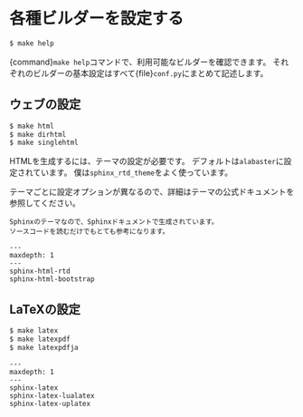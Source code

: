 # 各種ビルダーを設定する

```bash
$ make help
```

{command}`make help`コマンドで、利用可能なビルダーを確認できます。
それぞれのビルダーの基本設定はすべて{file}`conf.py`にまとめて記述します。

## ウェブの設定

```bash
$ make html
$ make dirhtml
$ make singlehtml
```

HTMLを生成するには、テーマの設定が必要です。
デフォルトは``alabaster``に設定されています。
僕は``sphinx_rtd_theme``をよく使っています。

テーマごとに設定オプションが異なるので、詳細はテーマの公式ドキュメントを参照してください。

```{note}
Sphinxのテーマなので、Sphinxドキュメントで生成されています。
ソースコードを読むだけでもとても参考になります。
```

```{toctree}
---
maxdepth: 1
---
sphinx-html-rtd
sphinx-html-bootstrap
```

## LaTeXの設定

```bash
$ make latex
$ make latexpdf
$ make latexpdfja
```

```{toctree}
---
maxdepth: 1
---
sphinx-latex
sphinx-latex-lualatex
sphinx-latex-uplatex
```
